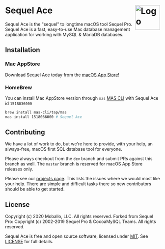 Sequel Ace <img alt="Logo" src="https://sequel-ace.com/images/appIcon.png" align="right" height="80">
=======

Sequel Ace is the "sequel" to longtime macOS tool Sequel Pro.
Sequel Ace is a fast, easy-to-use Mac database management application for working with MySQL & MariaDB databases.

## Installation

### Mac AppStore

Download Sequel Ace today from the [macOS App Store](https://apps.apple.com/us/app/sequel-ace/id1518036000?ls=1)!

### HomeBrew

You can install Mac AppStore version through `mas` [MAS CLI](https://github.com/mas-cli/mas) with Sequel Ace id `1518036000`
```sh
brew install mas-cli/tap/mas
mas install 1518036000 # Sequel Ace
```

## Contributing

We have a lot of work to do, but we're here to provide, with your help, an always-free, macOS first SQL database tool for everyone.

Please always checkout from the `dev` branch and submit PRs against this branch as well. The `master` branch is reserved for macOS App Store releases only.

Please see our [projects page](https://github.com/sequel-ace/sequel-ace/projects). This lists the issues where we would most like your help. There are simple and difficult tasks there so new contributors should be able to get started.

## License

Copyright (c) 2020 Moballo, LLC.  All rights reserved.
Forked from Sequel Pro: Copyright (c) 2002-2019 Sequel Pro & CocoaMySQL Teams. All rights reserved.

Sequel Ace is free and open source software, licensed under [MIT](https://opensource.org/licenses/MIT). See [LICENSE](https://github.com/sequel-ace/sequel-ace/blob/master/LICENSE) for full details.
